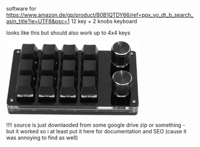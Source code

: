 software for https://www.amazon.de/gp/product/B0B1QTDY66/ref=ppx_yo_dt_b_search_asin_title?ie=UTF8&psc=1
12 key + 2 knobs keyboard

looks like this but should also work up to 4x4 keys

<img src="616FCMGdXoL._AC_SL1500_.jpg"
     alt="Markdown Monster icon"
     style="height:200px" />
<br>

!!!! source is just downlaoded from some google drive zip or something - but it worked so i at least put it here for documentation and SEO (cause it was annoying to find as well)
